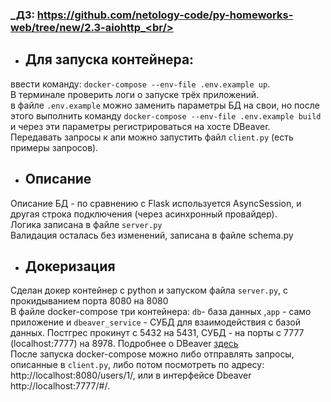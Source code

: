 ### _ДЗ: https://github.com/netology-code/py-homeworks-web/tree/new/2.3-aiohttp_<br/>
* ## Для запуска контейнера:
ввести команду: `docker-compose --env-file .env.example up`.<br/>
В терминале проверить логи о запуске трёх приложений.<br/>
в файле `.env.example` можно заменить параметры БД на свои, но после этого выполнить команду
`docker-compose --env-file .env.example build` и через эти параметры регистрироваться на хосте DBeaver.<br/>
Передавать запросы к апи можно запустить файл `client.py` (есть примеры запросов).<br/>
* ## Описание <br/>
Описание БД - по сравнению с Flask используется AsyncSession, и другая строка подключения (через асинхронный провайдер).<br/>
Логика записана в файле `server.py` <br/>
Валидация осталась без изменений, записана в файле schema.py <br/>
* ## Докеризация <br/>
Сделан докер контейнер с python и запуском файла `server.py`, с прокидыванием порта 8080 на 8080 <br/>
В файле docker-compose три контейнера: `db`- база данных ,`app` - само приложение и `dbeaver_service` - СУБД для взаимодействия с базой данных. Постгрес прокинут с 5432 на 5431, СУБД - на порты с 7777 (localhost:7777) на 8978. Подробнее о DBeaver [здесь](https://dbeaver.com/doc/dbeaver.pdf)<br/>
После запуска docker-compose можно либо отправлять запросы, описанные в `client.py`, либо потом посмотреть по адресу: http://localhost:8080/users/1/, или в интерфейсе Dbeaver http://localhost:7777/#/.
